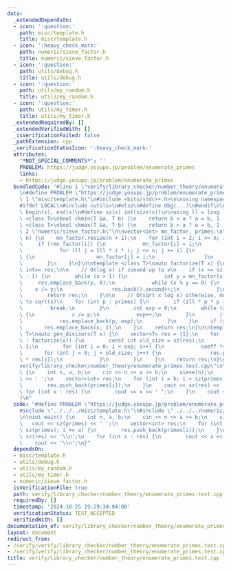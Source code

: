 ```yaml
---
data:
  _extendedDependsOn:
  - icon: ':question:'
    path: misc/template.h
    title: misc/template.h
  - icon: ':heavy_check_mark:'
    path: numeric/sieve_factor.h
    title: numeric/sieve_factor.h
  - icon: ':question:'
    path: utils/debug.h
    title: utils/debug.h
  - icon: ':question:'
    path: utils/my_random.h
    title: utils/my_random.h
  - icon: ':question:'
    path: utils/my_timer.h
    title: utils/my_timer.h
  _extendedRequiredBy: []
  _extendedVerifiedWith: []
  _isVerificationFailed: false
  _pathExtension: cpp
  _verificationStatusIcon: ':heavy_check_mark:'
  attributes:
    '*NOT_SPECIAL_COMMENTS*': ''
    PROBLEM: https://judge.yosupo.jp/problem/enumerate_primes
    links:
    - https://judge.yosupo.jp/problem/enumerate_primes
  bundledCode: "#line 1 \"verify/library_checker/number_theory/enumerate_primes.test.cpp\"\
    \n#define PROBLEM \"https://judge.yosupo.jp/problem/enumerate_primes\"\n\n#line\
    \ 1 \"misc/template.h\"\n#include <bits/stdc++.h>\n\nusing namespace std;\n\n\
    #ifdef LOCAL\n#include <utils>\n#else\n#define dbg(...)\n#endif\n\n#define all(x)\
    \ begin(x), end(x)\n#define sz(x) int(size(x))\n\nusing ll = long long;\n\ntemplate\
    \ <class T>\nbool ckmin(T &a, T b) {\n    return b < a ? a = b, 1 : 0;\n}\ntemplate\
    \ <class T>\nbool ckmax(T &a, T b) {\n    return b > a ? a = b, 1 : 0;\n}\n#line\
    \ 2 \"numeric/sieve_factor.h\"\n\nvector<int> mn_factor, primes;\n\nvoid sieve(int\
    \ n) {\n    mn_factor.resize(n + 1);\n    for (int i = 2; i <= n; i++) {\n   \
    \     if (!mn_factor[i]) {\n            mn_factor[i] = i;\n            primes.push_back(i);\n\
    \            for (ll j = 1ll * i * i; j <= n; j += i) {\n                if (!mn_factor[j])\
    \ {\n                    mn_factor[j] = i;\n                }\n            }\n\
    \        }\n    }\n}\n\ntemplate <class T>\nauto factorize(T x) {\n    vector<pair<T,\
    \ int>> res;\n\n    // O(log x) if sieved up to x\n    if (x <= sz(mn_factor)\
    \ - 1) {\n        while (x > 1) {\n            int y = mn_factor[x];\n       \
    \     res.emplace_back(y, 0);\n            while (x % y == 0) {\n            \
    \    x /= y;\n                res.back().second++;\n            }\n        }\n\
    \        return res;\n    }\n\n    // O(sqrt x log x) otherwise, must have sieved\
    \ to sqrt(x)\n    for (int p : primes) {\n        if (1ll * p * p > x) {\n   \
    \         break;\n        }\n        int exp = 0;\n        while (x % p == 0)\
    \ {\n            x /= p;\n            exp++;\n        }\n        if (exp) {\n\
    \            res.emplace_back(p, exp);\n        }\n    }\n    if (x > 1) {\n \
    \       res.emplace_back(x, 1);\n    }\n    return res;\n}\n\ntemplate <class\
    \ T>\nauto gen_divisors(T x) {\n    vector<T> res = {1};\n    for (auto [p, exp]\
    \ : factorize(x)) {\n        const int old_size = sz(res);\n        T coeff =\
    \ 1;\n        for (int i = 0; i < exp; i++) {\n            coeff *= p;\n     \
    \       for (int j = 0; j < old_size; j++) {\n                res.push_back(coeff\
    \ * res[j]);\n            }\n        }\n    }\n    return res;\n}\n#line 5 \"\
    verify/library_checker/number_theory/enumerate_primes.test.cpp\"\n\nint main()\
    \ {\n    int n, a, b;\n    cin >> n >> a >> b;\n    sieve(n);\n    cout << sz(primes)\
    \ << ' ';\n    vector<int> res;\n    for (int i = b; i < sz(primes); i += a) {\n\
    \        res.push_back(primes[i]);\n    }\n    cout << sz(res) << '\\n';\n   \
    \ for (int x : res) {\n        cout << x << ' ';\n    }\n    cout << '\\n';\n\
    }\n"
  code: "#define PROBLEM \"https://judge.yosupo.jp/problem/enumerate_primes\"\n\n\
    #include \"../../../misc/template.h\"\n#include \"../../../numeric/sieve_factor.h\"\
    \n\nint main() {\n    int n, a, b;\n    cin >> n >> a >> b;\n    sieve(n);\n \
    \   cout << sz(primes) << ' ';\n    vector<int> res;\n    for (int i = b; i <\
    \ sz(primes); i += a) {\n        res.push_back(primes[i]);\n    }\n    cout <<\
    \ sz(res) << '\\n';\n    for (int x : res) {\n        cout << x << ' ';\n    }\n\
    \    cout << '\\n';\n}"
  dependsOn:
  - misc/template.h
  - utils/debug.h
  - utils/my_random.h
  - utils/my_timer.h
  - numeric/sieve_factor.h
  isVerificationFile: true
  path: verify/library_checker/number_theory/enumerate_primes.test.cpp
  requiredBy: []
  timestamp: '2024-10-25 19:29:34-04:00'
  verificationStatus: TEST_ACCEPTED
  verifiedWith: []
documentation_of: verify/library_checker/number_theory/enumerate_primes.test.cpp
layout: document
redirect_from:
- /verify/verify/library_checker/number_theory/enumerate_primes.test.cpp
- /verify/verify/library_checker/number_theory/enumerate_primes.test.cpp.html
title: verify/library_checker/number_theory/enumerate_primes.test.cpp
---
```

